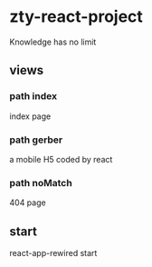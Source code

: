 # zty-react-project
Knowledge has no limit

## views

### path index
index page

### path gerber
a mobile H5 coded by react

### path noMatch
404 page

## start
react-app-rewired start